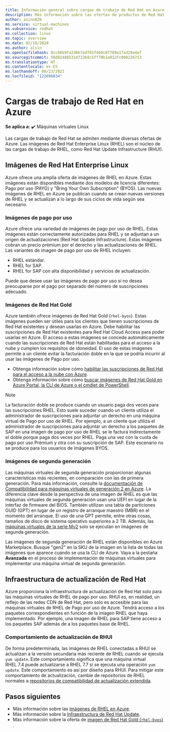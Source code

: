```yaml
---
title: Información general sobre cargas de trabajo de Red Hat en Azure | Microsoft Docs
description: Más información sobre las ofertas de productos de Red Hat disponibles en Azure
author: asinn826
ms.service: virtual-machines
ms.subservice: redhat
ms.collection: linux
ms.topic: overview
ms.date: 02/10/2020
ms.author: alsin
ms.openlocfilehash: 8ccb6b9fa2d6b7e4f91f460c07789a17ad29a4ef
ms.sourcegitcommit: 58d82486531472268c5ff70b1e012fc008226753
ms.translationtype: HT
ms.contentlocale: es-ES
ms.lasthandoff: 08/23/2021
ms.locfileid: "122696834"
---
```

# <a name="red-hat-workloads-on-azure"></a>Cargas de trabajo de Red Hat en Azure

**Se aplica a:** :heavy_check_mark: Máquinas virtuales Linux 

Las cargas de trabajo de Red Hat se admiten mediante diversas ofertas de Azure. Las imágenes de Red Hat Enterprise Linux (RHEL) son el núcleo de las cargas de trabajo de RHEL, como Red Hat Update Infrastructure (RHUI).

## <a name="red-hat-enterprise-linux-images"></a>Imágenes de Red Hat Enterprise Linux

Azure ofrece una amplia oferta de imágenes de RHEL en Azure. Estas imágenes están disponibles mediante dos modelos de licencia diferentes: Pago por uso (PAYG) y "Bring Your Own Subscription" (BYOS). Las nuevas imágenes de RHEL en Azure se publican cuando se crean nuevas versiones de RHEL y se actualizan a lo largo de sus ciclos de vida según sea necesario.

### <a name="pay-as-you-go-images"></a>Imágenes de pago por uso

Azure ofrece una variedad de imágenes de pago por uso de RHEL. Estas imágenes están correctamente autorizadas para RHEL y se adjuntan a un origen de actualizaciones (Red Hat Update Infrastructure). Estas imágenes cobran un precio prémium por el derecho y las actualizaciones de RHEL. Las variantes de imagen de pago por uso de RHEL incluyen:

* RHEL estándar.
* RHEL for SAP.
* RHEL for SAP con alta disponibilidad y servicios de actualización.

Puede que desee usar las imágenes de pago por uso si no desea preocuparse por el pago por separado del número de suscripciones adecuado.

### <a name="red-hat-gold-images"></a>Imágenes de Red Hat Gold

Azure también ofrece imágenes de Red Hat Gold (`rhel-byos`). Estas imágenes pueden ser útiles para los clientes que tienen suscripciones de Red Hat existentes y desean usarlas en Azure. Debe habilitar las suscripciones de Red Hat existentes para Red Hat Cloud Access para poder usarlas en Azure. El acceso a estas imágenes se concede automáticamente cuando las suscripciones de Red Hat están habilitadas para el acceso a la nube y cumplen los requisitos de idoneidad. El uso de estas imágenes permite a un cliente evitar la facturación doble en la que se podría incurrir al usar las imágenes de Pago por uso.
* Obtenga información sobre cómo [habilitar las suscripciones de Red Hat para el acceso a la nube con Azure](https://access.redhat.com/documentation/en-us/red_hat_subscription_management/1/html/red_hat_cloud_access_reference_guide/red-hat-cloud-access-program-overview_cloud-access#ref_ca-unit-conversion_cloud-access).
* Obtenga información sobre cómo [buscar imágenes de Red Hat Gold en Azure Portal, la CLI de Azure o el cmdlet de PowerShell](./byos.md).

> [!NOTE]
> La facturación doble se produce cuando un usuario paga dos veces para las suscripciones RHEL. Esto suele suceder cuando un cliente utiliza el administrador de suscripciones para adjuntar un derecho en una máquina virtual de Pago por uso de RHEL. Por ejemplo, a un cliente que utiliza el administrador de suscripciones para adjuntar un derecho a los paquetes de SAP en una imagen de pago por uso de RHEL se le factura indirectamente el doble porque paga dos veces por RHEL. Paga una vez con la cuota de pago por uso Prémium y otra con su suscripción de SAP. Este escenario no se produce para los usuarios de imágenes BYOS.

### <a name="generation-2-images"></a>Imágenes de segunda generación

Las máquinas virtuales de segunda generación proporcionan algunas características más recientes, en comparación con las de primera generación. Para más información, consulte la [documentación de Compatibilidad para máquinas virtuales de generación 2 en Azure](../../generation-2.md). La diferencia clave desde la perspectiva de una imagen de RHEL es que las máquinas virtuales de segunda generación usan una UEFI en lugar de la interfaz de firmware del BIOS. También utilizan una tabla de particiones GUID (GPT) en lugar de un registro de arranque maestro (MBR) en el momento del arranque. El uso de una GPT permite, entre otras cosas, tamaños de disco de sistema operativo superiores a 2 TB. Además, las [máquinas virtuales de la serie Mv2](../../mv2-series.md) solo se ejecutan en imágenes de segunda generación.

Las imágenes de segunda generación de RHEL están disponibles en Azure Marketplace. Busque "gen2" en la SKU de la imagen en la lista de todas las imágenes que aparece cuando se usa la CLI de Azure. Vaya a la pestaña **Avanzada** en el proceso de implementación de máquinas virtuales para implementar una máquina virtual de segunda generación.

## <a name="red-hat-update-infrastructure"></a>Infraestructura de actualización de Red Hat

Azure proporciona la infraestructura de actualización de Red Hat solo para las máquinas virtuales de RHEL de pago por uso. RHUI es, en realidad, un reflejo de las redes CDN de Red Hat, pero solo es accesible para las máquinas virtuales de RHEL de Pago por uso de Azure. Tendrá acceso a los paquetes correspondientes en función de la imagen RHEL que haya implementado. Por ejemplo, una imagen de RHEL para SAP tiene acceso a los paquetes SAP además de a los paquetes base de RHEL.

### <a name="rhui-update-behavior"></a>Comportamiento de actualización de RHUI

De forma predeterminada, las imágenes de RHEL conectadas a RHUI se actualizan a la versión secundaria más reciente de RHEL cuando se ejecuta `yum update`. Este comportamiento significa que una máquina virtual RHEL 7.4 puede actualizarse a RHEL 7.7 si se ejecuta una operación `yum update`. Este comportamiento es así por diseño para RHUI. Para mitigar este comportamiento de actualización, cambie de repositorios de RHEL normales a [repositorios de compatibilidad de actualización extendida](./redhat-rhui.md#rhel-eus-and-version-locking-rhel-vms).

## <a name="next-steps"></a>Pasos siguientes

* Más información sobre las [imágenes de RHEL en Azure](./redhat-images.md).
* Más información sobre la [Infraestructura de Red Hat Update](./redhat-rhui.md).
* Más información sobre la oferta de [imagen de Red Hat Gold (`rhel-byos`) ](./byos.md).
